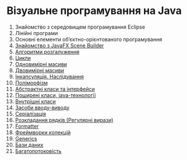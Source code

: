 # Візуальне програмування на Java

1. Знайомство з середовищем програмування Eclipse
2. Лінійні програми
3. Основні елементи об’єктно-орієнтованого програмування
4. [Знайомство з JavaFX Scene Builder](chapter04.md)
5. [Алгоритми розгалуження](chapter05.md)
6. [Цикли](chapter06.md)
7. [Одновимірні масиви](chapter07.md)
8. [Двовимірні масиви](chapter08.md)
9. [Інкапсуляція. Наслідування](chapter09.md)
10. [Поліморфізм](chapter10.md)
11. [Абстрактні класи та інтерфейси](chapter11.md)
12. [Поширені класи, java-технології](chapter12.md)
13. [Внутрішні класи](chapter13.md)
14. [Засоби вводу-виводу](chapter14.md)
15. [Серіалізація](chapter15.md)
16. [Розкладання рядків (Регулярні вирази)](chapter16.md)
17. [Formatter](chapter17.md)
18. [Фреймворки колекцій](chapter18.md)
19. [Generics](chapter19.md)
20. [Бази даних](chapter20.md)
21. [Багатопотоковість](chapter21.md)
